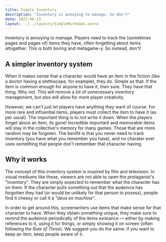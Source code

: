 ```yaml
---
title: Simple Inventory
description: "Inventory is annoying to manage. So don't"
date: 2022-08-13
layout: ../../layouts/SimpleMarkdown.astro
---
```


Inventory is annoying to manage. Players need to track the (sometimes pages and pages of) items they have, often forgetting
about items altogether. This is both boring and metagame-y. So instead, don't!


## A simpler inventory system

When it makes sense that a character would have an item in the fiction (like a doctor having a stethiscope, for example), 
they do. Simple as that. If the item is common enough for anyone to have it, then sure. They have that thing. Why not.
This will remove a lot of unnecessary inventory management, but also will allow for more player creativity.

However, we can't just let players have anything they want of course. For more rare and influential items, players must collect
the item to have it (as per usual). The important thing is to _not_ write it down. When the players forget about an item,
its gone! Incredible important and memorable items will stay in the collective's memory for many games. Those that are more
random may be forgoten. The benifit is that you never need to track inventory (you have what you remember you have), and
no charater ever uses something that people don't remember that character having.


## Why it works

The concept of this inventory system is inspired by film and television. In visual mediums like these, viewers are not able
to open the protaganist's "inventory". They are simply expected to remember what the character has on them. If the character
pulls something out that the audeince has forgotten they had (or would be unlikely for that person to posess), people find
it cheesy or call it a _"deus ex machina"_.

In order to get around this, screenwriters use items that make sense for that character to have. When they obtain something
unique, they make sure to remind the audeince periodically of the items existance — either by making references to it, using
it for things, or simply showing it on screen (often following the _Rule of Three_). We suggest you do the same: if you want
to keep an item, keep people aware of it.
